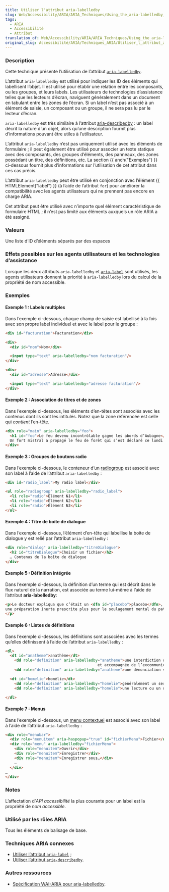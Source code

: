 ```yaml
---
title: Utiliser l'attribut aria-labelledby
slug: Web/Accessibility/ARIA/ARIA_Techniques/Using_the_aria-labelledby_attribute
tags:
  - ARIA
  - Accessibilité
  - Attribut
translation_of: Web/Accessibility/ARIA/ARIA_Techniques/Using_the_aria-labelledby_attribute
original_slug: Accessibilité/ARIA/Techniques_ARIA/Utiliser_l_attribut_aria-labelledby
---
```

### Description

Cette technique présente l’utilisation de l’attribut [`aria-labelledby`](http://www.w3.org/TR/wai-aria/states_and_properties#aria-labelledby).

L’attribut `aria-labelledby` est utilisé pour indiquer les ID des éléments qui labellisent l’objet. Il est utilisé pour établir une relation entre les composants, ou les groupes, et leurs labels. Les utilisateurs de technologies d’assistance telles que les lecteurs d’écran, naviguent généralement dans un document en tabulant entre les zones de l’écran. Si un label n’est pas associé à un élément de saisie, un composant ou un groupe, il ne sera pas lu par le lecteur d’écran.

`aria-labelledby` est très similaire à l’attribut [aria-describedby](/fr/Accessibilité/ARIA/Techniques_ARIA/Utiliser_l_attribut_aria-describedby)&nbsp;: un label décrit la nature d’un objet, alors qu’une description fournit plus d’informations pouvant être utiles à l’utilisateur.

L’attribut `aria-labelledby` n’est pas uniquement utilisé avec les éléments de formulaire ; il peut également être utilisé pour associer un texte statique avec des composants, des groupes d’éléments, des panneaux, des zones possédant un titre, des définitions, etc. La section {{ anch("Exemples") }} ci-dessous fournit plus d’informations sur l’utilisation de cet attribut dans ces cas précis.

L’attribut `aria-labelledby` peut être utilisé en conjonction avec l’élément {{ HTMLElement("label") }} (à l’aide de l’attribut `for`) pour améliorer la compatibilité avec les agents utilisateurs qui ne prennent pas encore en charge ARIA.

Cet attribut peut être utilisé avec n’importe quel élément caractéristique de formulaire HTML ; il n’est pas limité aux éléments auxquels un rôle ARIA a été assigné.

### Valeurs

Une liste d’ID d’éléments séparés par des espaces

### Effets possibles sur les agents utilisateurs et les technologies d’assistance

Lorsque les deux attributs `aria-labelledby` et [`aria-label`](/fr/Accessibilité/ARIA/Techniques_ARIA/Utiliser_le_rôle_aria-label_attribute) sont utilisés, les agents utilisateurs donnent la priorité à `aria-labelledby` lors du calcul de la propriété de nom accessible.

### Exemples

#### Exemple 1&nbsp;: Labels multiples

Dans l’exemple ci-dessous, chaque champ de saisie est labellisé à la fois avec son propre label individuel et avec le label pour le groupe&nbsp;:

```html
<div id="facturation">Facturation</div>

<div>
  <div id="nom">Nom</div>

  <input type="text" aria-labelledby="nom facturation"/>
</div>

<div>
  <div id="adresse">Adresse</div>

  <input type="text" aria-labelledby="adresse facturation"/>
</div>
```

#### Exemple 2&nbsp;: Association de titres et de zones

Dans l’exemple ci-dessous, les éléments d’en-têtes sont associés avec les contenus dont ils sont les intitulés. Notez que la zone référencée est celle qui _contient_ l’en-tête.

```html
<div role="main" aria-labelledby="foo">
  <h1 id="foo">Le feu devenu incontrôlable gagne les abords d’Aubagne</h1>
  Un fort mistral a propagé le feu de forêt qui s’est déclaré ce lundi soir suite aux fortes températures de ces derniers jours…
</div>
```

#### Exemple 3&nbsp;: Groupes de boutons radio

Dans l’exemple ci-dessous, le conteneur d’un [radiogroup](/fr/Accessibilité/ARIA/Techniques_ARIA/Utiliser_le_rôle_radiogroup) est associé avec son label à l’aide de l’attribut `aria-labelledby`&nbsp;:

```html
<div id="radio_label">My radio label</div>

<ul role="radiogroup" aria-labelledby="radio_label">
  <li role="radio">Élément №1</li>
  <li role="radio">Élément №2</li>
  <li role="radio">Élément №3</li>
</ul>
```

#### Exemple 4&nbsp;: Titre de boite de dialogue

Dans l’exemple ci-dessous, l’élément d’en-tête qui labellise la boite de dialogue y est relié par l’attribut `aria-labelledby`&nbsp;:

```html
<div role="dialog" aria-labelledby="titreDialogue">
  <h2 id="titreDialogue">Choisir un fichier</h2>
  … Contenus de la boîte de dialogue
</div>
```

#### Exemple 5&nbsp;: Définition intégrée

Dans l’exemple ci-dessous, la définition d’un terme qui est décrit dans le flux naturel de la narration, est associée au terme lui-même à l’aide de l’attribut **aria-labelledby**:

```html
<p>Le docteur expliqua que c’était un <dfn id="placebo">placebo</dfn>, <span role="definition" aria-labelledby="placebo"> ou
une préparation inerte prescrite plus pour le soulagement mental du patient que ses effets possible sur une pathologie.</span>
</p>
```

#### Exemple 6&nbsp;: Listes de définitions

Dans l’exemple ci-dessous, les définitions sont associées avec les termes qu’elles définissent à l’aide de l’attribut `aria-labelledby`&nbsp;:

```html
<dl>
  <dt id="anatheme">anathème</dt>
    <dd role="definition" aria-labelledby="anatheme">une interdiction ou une condamnation prononcée par une autorité ecclésiastique
                                         et accompagnée de l’excommunication</dd>
    <dd role="definition" aria-labelledby="anatheme">une dénonciation vigoureuse&nbsp;: condamnation</dd>

  <dt id="homelie">homélie</dt>
    <dd role="definition" aria-labelledby="homelie">généralement un sermon court</dd>
    <dd role="definition" aria-labelledby="homelie">une lecture ou un discours sur un thème moral</dd>

</dl>
```

#### Exemple 7&nbsp;: Menus

Dans l’exemple ci-dessous, un [menu contextuel](/fr/Accessibilité/ARIA/Techniques_ARIA/Utiliser_l_attribut_aria-haspopup) est associé avec son label à l’aide de l’attribut `aria-labelledby`&nbsp;:

```html
<div role="menubar">
  <div role="menuitem" aria-haspopup="true" id="fichierMenu">Fichier</div>
  <div role="menu" aria-labelledby="fichierMenu">
    <div role="menuitem">Ouvrir</div>
    <div role="menuitem">Enregistrer</div>
    <div role="menuitem">Enregistrer sous…</div>
    …
  </div>
…
</div>
```

### Notes

L’affectation d’_API accessibilité_ la plus courante pour un label est la propriété de _nom accessible_.

### Utilisé par les rôles ARIA

Tous les éléments de balisage de base.

### Techniques ARIA connexes

- [Utiliser l’attribut `aria-label`](/fr/Accessibilité/ARIA/Techniques_ARIA/Utiliser_l_attribut_aria-label) ;
- [Utiliser l’attribut `aria-describedby`](/fr/Accessibilité/ARIA/Techniques_ARIA/Utiliser_l_attribut_aria-describedby).

### Autres ressources

- [Spécification WAI-ARIA pour aria-labelledby](http://www.w3.org/TR/wai-aria/states_and_properties#aria-labelledby).
